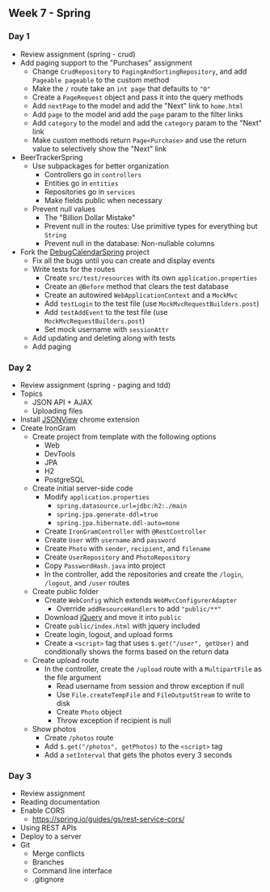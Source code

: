 ## Week 7 - Spring

### Day 1

* Review assignment (spring - crud)
* Add paging support to the "Purchases" assignment
  * Change `CrudRepository` to `PagingAndSortingRepository`, and add `Pageable pageable` to the custom method
  * Make the `/` route take an `int page` that defaults to `"0"`
  * Create a `PageRequest` object and pass it into the query methods
  * Add `nextPage` to the model and add the "Next" link to `home.html`
  * Add `page` to the model and add the `page` param to the filter links
  * Add `category` to the model and add the `category` param to the "Next" link
  * Make custom methods return `Page<Purchase>` and use the return value to selectively show the "Next" link
* BeerTrackerSpring
  * Use subpackages for better organization
    * Controllers go in `controllers`
    * Entities go in `entities`
    * Repositories go in `services`
    * Make fields public when necessary
  * Prevent null values
    * The "Billion Dollar Mistake"
    * Prevent null in the routes: Use primitive types for everything but `String`
    * Prevent null in the database: Non-nullable columns
* Fork the [DebugCalendarSpring](../projects/DebugCalendarSpring) project
  * Fix all the bugs until you can create and display events
  * Write tests for the routes
    * Create `src/test/resources` with its own `application.properties`
    * Create an `@Before` method that clears the test database
    * Create an autowired `WebApplicationContext` and a `MockMvc`
    * Add `testLogin` to the test file (use `MockMvcRequestBuilders.post`)
    * Add `testAddEvent` to the test file (use `MockMvcRequestBuilders.post`)
    * Set mock username with `sessionAttr`
  * Add updating and deleting along with tests
  * Add paging

### Day 2

* Review assignment (spring - paging and tdd)
* Topics
  * JSON API + AJAX
  * Uploading files
* Install [JSONView](https://chrome.google.com/webstore/detail/jsonview/chklaanhfefbnpoihckbnefhakgolnmc?hl=en) chrome extension
* Create IronGram
  * Create project from template with the following options
    * Web
    * DevTools
    * JPA
    * H2
    * PostgreSQL
  * Create initial server-side code
    * Modify `application.properties`
      * `spring.datasource.url=jdbc:h2:./main`
      * `spring.jpa.generate-ddl=true`
      * `spring.jpa.hibernate.ddl-auto=none`
    * Create `IronGramController` with `@RestController`
    * Create `User` with `username` and `password`
    * Create `Photo` with `sender`, `recipient`, and `filename`
    * Create `UserRepository` and `PhotoRepository`
    * Copy `PasswordHash.java` into project
    * In the controller, add the repositories and create the `/login`, `/logout`, and `/user` routes
  * Create public folder
    * Create `WebConfig` which extends `WebMvcConfigurerAdapter`
      * Override `addResourceHandlers` to add `"public/**"`
    * Download [jQuery](http://jquery.com/download/) and move it into `public`
    * Create `public/index.html` with jquery included
    * Create login, logout, and upload forms
    * Create a `<script>` tag that uses `$.get("/user", getUser)` and conditionally shows the forms based on the return data
  * Create upload route
    * In the controller, create the `/upload` route with a `MultipartFile` as the file argument
      * Read username from session and throw exception if null
      * Use `File.createTempFile` and `FileOutputStream` to write to disk
      * Create `Photo` object
      * Throw exception if recipient is null
  * Show photos
    * Create `/photos` route
    * Add `$.get("/photos", getPhotos)` to the `<script>` tag
    * Add a `setInterval` that gets the photos every 3 seconds

### Day 3

* Review assignment
* Reading documentation
* Enable CORS
  * https://spring.io/guides/gs/rest-service-cors/
* Using REST APIs
* Deploy to a server
* Git
  * Merge conflicts
  * Branches
  * Command line interface
  * .gitignore
